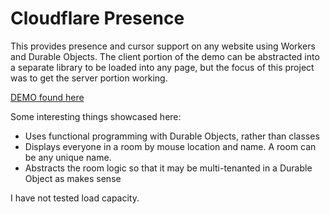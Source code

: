 # Cloudflare Presence

This provides presence and cursor support on any website using Workers and Durable Objects. The client portion of the
demo can be abstracted into a separate library to be loaded into any page, but the focus of this project was to get the
server portion working.

[DEMO found here](https://demo.dabblewriter.workers.dev/)

Some interesting things showcased here:
* Uses functional programming with Durable Objects, rather than classes
* Displays everyone in a room by mouse location and name. A room can be any unique name.
* Abstracts the room logic so that it may be multi-tenanted in a Durable Object as makes sense

I have not tested load capacity.